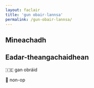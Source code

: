 ```yaml
---
layout: faclair
title: 'gun obair-lannsa'
permalink: /gun-obair-lannsa/
---
```


## Mìneachadh

## Eadar-theangachaidhean

&#x1f1ee;&#x1f1ea; gan obráid

&#x1f3f4;&#xe0067;&#xe0062;&#xe0065;&#xe006e;&#xe0067;&#xe007f; non-op
